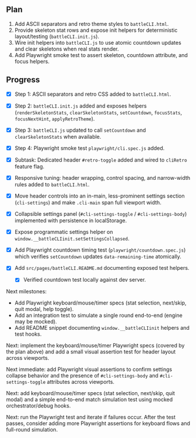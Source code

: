 ## Plan

1. Add ASCII separators and retro theme styles to `battleCLI.html`.
2. Provide skeleton stat rows and expose init helpers for deterministic layout/testing (`battleCLI.init.js`).
3. Wire init helpers into `battleCLI.js` to use atomic countdown updates and clear skeletons when real stats render.
4. Add Playwright smoke test to assert skeleton, countdown attribute, and focus helpers.

## Progress

- [x] Step 1: ASCII separators and retro CSS added to `battleCLI.html`.
- [x] Step 2: `battleCLI.init.js` added and exposes helpers (`renderSkeletonStats`, `clearSkeletonStats`, `setCountdown`, `focusStats`, `focusNextHint`, `applyRetroTheme`).
- [x] Step 3: `battleCLI.js` updated to call `setCountdown` and `clearSkeletonStats` when available.
- [x] Step 4: Playwright smoke test `playwright/cli.spec.js` added.
- [x] Subtask: Dedicated header `#retro-toggle` added and wired to `cliRetro` feature flag.

- [x] Responsive tuning: header wrapping, control spacing, and narrow-width rules added to `battleCLI.html`.
- [x] Move header controls into an in-main, less-prominent settings section (`cli-settings`) and make `.cli-main` span full viewport width.
- [x] Collapsible settings panel (`#cli-settings-toggle` / `#cli-settings-body`) implemented with persistence in localStorage.

- [x] Expose programmatic settings helper on `window.__battleCLIinit.setSettingsCollapsed`.
- [x] Add Playwright countdown timing test (`playwright/countdown.spec.js`) which verifies `setCountdown` updates `data-remaining-time` atomically.
- [x] Add `src/pages/battleCLI.README.md` documenting exposed test helpers.
  - [x] Verified countdown test locally against dev server.

Next milestones:

- Add Playwright keyboard/mouse/timer specs (stat selection, next/skip, quit modal, help toggle).
- Add an integration test to simulate a single round end-to-end (engine may be mocked).
- Add README snippet documenting `window.__battleCLIinit` helpers and test hooks.

Next: implement the keyboard/mouse/timer Playwright specs (covered by the plan above) and add a small visual assertion test for header layout across viewports.

Next immediate: add Playwright visual assertions to confirm settings collapse behavior and the presence of `#cli-settings-body` and `#cli-settings-toggle` attributes across viewports.

Next: add keyboard/mouse/timer specs (stat selection, next/skip, quit modal) and a simple end-to-end match simulation test using mocked orchestrator/debug hooks.

Next: run the Playwright test and iterate if failures occur. After the test passes, consider adding more Playwright assertions for keyboard flows and full-round simulation.
